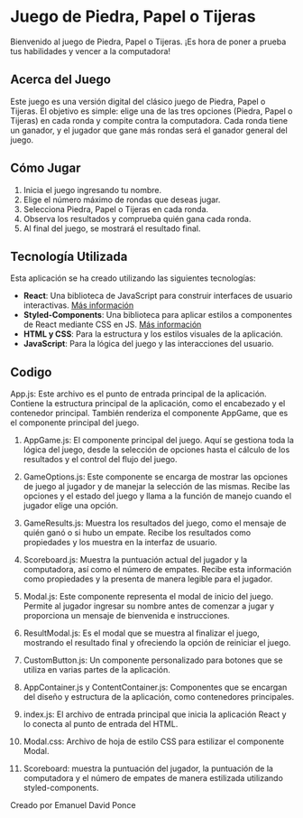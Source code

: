 # Juego de Piedra, Papel o Tijeras

Bienvenido al juego de Piedra, Papel o Tijeras. ¡Es hora de poner a prueba tus habilidades y vencer a la computadora!

## Acerca del Juego

Este juego es una versión digital del clásico juego de Piedra, Papel o Tijeras. El objetivo es simple: elige una de las tres opciones (Piedra, Papel o Tijeras) en cada ronda y compite contra la computadora. Cada ronda tiene un ganador, y el jugador que gane más rondas será el ganador general del juego.

## Cómo Jugar

1. Inicia el juego ingresando tu nombre.
2. Elige el número máximo de rondas que deseas jugar.
3. Selecciona Piedra, Papel o Tijeras en cada ronda.
4. Observa los resultados y comprueba quién gana cada ronda.
5. Al final del juego, se mostrará el resultado final.

## Tecnología Utilizada

Esta aplicación se ha creado utilizando las siguientes tecnologías:

- **React**: Una biblioteca de JavaScript para construir interfaces de usuario interactivas. [Más información](https://reactjs.org/)
- **Styled-Components**: Una biblioteca para aplicar estilos a componentes de React mediante CSS en JS. [Más información](https://styled-components.com/)
- **HTML y CSS**: Para la estructura y los estilos visuales de la aplicación.
- **JavaScript**: Para la lógica del juego y las interacciones del usuario.
## Codigo
App.js: Este archivo es el punto de entrada principal de la aplicación. Contiene la estructura principal de la aplicación, como el encabezado y el contenedor principal. También renderiza el componente AppGame, que es el componente principal del juego.

1. AppGame.js: El componente principal del juego. Aquí se gestiona toda la lógica del juego, desde la selección de opciones hasta el cálculo de los resultados y el control del flujo del juego.

2. GameOptions.js: Este componente se encarga de mostrar las opciones de juego al jugador y de manejar la selección de las mismas. Recibe las opciones y el estado del juego y llama a la función de manejo cuando el jugador elige una opción.

3. GameResults.js: Muestra los resultados del juego, como el mensaje de quién ganó o si hubo un empate. Recibe los resultados como propiedades y los muestra en la interfaz de usuario.

4. Scoreboard.js: Muestra la puntuación actual del jugador y la computadora, así como el número de empates. Recibe esta información como propiedades y la presenta de manera legible para el jugador.

5. Modal.js: Este componente representa el modal de inicio del juego. Permite al jugador ingresar su nombre antes de comenzar a jugar y proporciona un mensaje de bienvenida e instrucciones.

6. ResultModal.js: Es el modal que se muestra al finalizar el juego, mostrando el resultado final y ofreciendo la opción de reiniciar el juego.

7. CustomButton.js: Un componente personalizado para botones que se utiliza en varias partes de la aplicación.

8. AppContainer.js y ContentContainer.js: Componentes que se encargan del diseño y estructura de la aplicación, como contenedores principales.

9. index.js: El archivo de entrada principal que inicia la aplicación React y lo conecta al punto de entrada del HTML.

10. Modal.css: Archivo de hoja de estilo CSS para estilizar el componente Modal.

11. Scoreboard: muestra la puntuación del jugador, la puntuación de la computadora y el número de empates de manera estilizada utilizando styled-components.

Creado por Emanuel David Ponce
